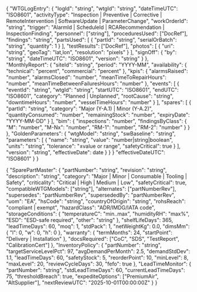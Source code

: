 {
  "WTGLogEntry": {
    "logId": "string",
    "wtgId": "string",
    "dateTimeUTC": "ISO8601",
    "activityType": "Inspection | Preventive | Corrective | RemoteIntervention | SoftwareUpdate | ParameterChange",
    "workOrderId": "string",
    "trigger": "AlarmId | ScheduleId | RCARecommendation | InspectionFinding",
    "personnel": ["string"],
    "proceduresUsed": ["DocRef"],
    "findings": "string",
    "partsUsed": [
      {
        "partId": "string",
        "serialOrBatch": "string",
        "quantity": 1
      }
    ],
    "testResults": ["DocRef"],
    "photos": [
      {
        "uri": "string",
        "geoTag": "lat,lon",
        "resolution": "pixels"
      }
    ],
    "signOff": {
      "by": "string",
      "dateTimeUTC": "ISO8601",
      "version": "string"
    }
  },
  "MonthlyReport": {
    "siteId": "string",
    "period": "YYYY-MM",
    "availability": {
      "technical": "percent",
      "commercial": "percent"
    },
    "kpis": {
      "alarmsRaised": "number",
      "alarmsClosed": "number",
      "meanTimeToRepairHours": "number",
      "meanTimeBetweenFailuresHours": "number"
    },
    "events": [
      {
        "eventId": "string",
        "wtgId": "string",
        "startUTC": "ISO8601",
        "endUTC": "ISO8601",
        "category": "Planned | Unplanned",
        "rootCause": "string",
        "downtimeHours": "number",
        "vesselTimeHours": "number"
      }
    ],
    "spares": [
      {
        "partId": "string",
        "category": "Major (Y-A.1) | Minor (Y-A.2)",
        "quantityConsumed": "number",
        "remainingStock": "number",
        "expiryDate": "YYYY-MM-DD"
      }
    ],
    "bim": {
      "inspections": "number",
      "findingsByClass": {
        "M": "number",
        "M-Nx": "number",
        "RM-1": "number",
        "RM-2": "number"
      }
    }
  },
  "GoldenParameters": {
    "wtgModel": "string",
    "swBaseline": "string",
    "parameters": [
      {
        "name": "string",
        "value": "number|string|boolean",
        "units": "string",
        "tolerance": "±value or range",
        "safetyCritical": true
      }
    ],
    "version": "string",
    "effectiveDate": date
    }
  }
}
    "effectiveDateUTC": "ISO8601"
  }
}

{
  "SparePartMaster": {
    "partNumber": "string",
    "revision": "string",
    "description": "string",
    "category": "Major | Minor | Consumable | Tooling | Safety",
    "criticality": "Critical | High | Medium | Low",
    "safetyCritical": true,
    "compatibleWTGModels": ["string"],
    "alternates": ["partNumberRev"],
    "supersedes": "partNumberRev",
    "supersededBy": "partNumberRev",
    "uom": "EA",
    "hsCode": "string",
    "countryOfOrigin": "string",
    "rohsReach": "compliant | exempt",
    "hazardClass": "ADR/IMDG/IATA code",
    "storageConditions": {
      "temperatureC": "min..max",
      "humidityRH": "max%",
      "ESD": "ESD-safe required",
      "other": "string"
    },
    "shelfLifeDays": 365,
    "leadTimeDays": 60,
    "moq": 1,
    "stdPack": 1,
    "netWeightKg": 0.0,
    "dimsMm": { "l": 0, "w": 0, "h": 0 },
    "warranty": { "termMonths": 24, "startPoint": "Delivery | Installation" },
    "docsRequired": ["CoC", "SDS", "TestReport", "CalibrationCert"]
  },
  "InventoryPolicy": {
    "partNumber": "string",
    "targetServiceLevelPct": 97,
    "avgDemandPerMonth": 2.5,
    "demandStdDev": 1.1,
    "leadTimeDays": 60,
    "safetyStock": 5,
    "reorderPoint": 10,
    "minLevel": 8,
    "maxLevel": 20,
    "reviewCycleDays": 30,
    "fefo": true
  },
  "LeadTimeMonitor": {
    "partNumber": "string",
    "stdLeadTimeDays": 60,
    "currentLeadTimeDays": 75,
    "thresholdBreach": true,
    "expediteOptions": ["PremiumAir", "AltSupplier"],
    "nextReviewUTC": "2025-10-01T00:00:00Z"
  }
}
